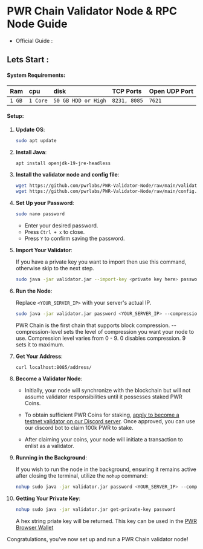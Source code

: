 # PWR Chain Validator Node & RPC Node Guide 


- Official Guide :


## Lets Start :

#### **System Requirements**:

| Ram | cpu     | disk                      | TCP Ports | Open UDP Port |
| :-------- | :------- | :-------------------------------- | :-----------| :-------------|
| `1 GB`      | `1 Core` | `50 GB HDD or High` | `8231, 8085` | `7621 ` |


#### **Setup**:

1. **Update OS**: 
   ```bash
   sudo apt update
   ```

2. **Install Java**: 
   ```bash
   apt install openjdk-19-jre-headless
   ```

3. **Install the validator node and config file**:
   ```bash
   wget https://github.com/pwrlabs/PWR-Validator-Node/raw/main/validator.jar
   wget https://github.com/pwrlabs/PWR-Validator-Node/raw/main/config.json
   ```

4. **Set Up your Password**:
   ```bash
   sudo nano password
   ```
   - Enter your desired password.
   - Press `Ctrl + x` to close.
   - Press `Y` to confirm saving the password.
  
5. **Import Your Validator**:

   If you have a private key you want to import then use this command, otherwise skip to the next step.
   ```bash
   sudo java -jar validator.jar --import-key <private key here> password
   ```

6. **Run the Node**:

   Replace `<YOUR_SERVER_IP>` with your server's actual IP.
   ```bash
   sudo java -jar validator.jar password <YOUR_SERVER_IP> --compression-level 0
   ```
   PWR Chain is the first chain that supports block compression.
   --compression-level sets the level of compression you want your node to use.
   Compression level varies from 0 - 9. 0 disables compression. 9 sets it to maximum.

7. **Get Your Address**:
     ```
     curl localhost:8085/address/
     ```

9. **Become a Validator Node**:

   - Initially, your node will synchronize with the blockchain but will not assume validator responsibilities until it possesses staked PWR Coins.
   
   - To obtain sufficient PWR Coins for staking, [apply to become a testnet validator on our Discord server](https://discord.gg/DJkcuy9SAg). Once approved, you can use our discord bot to claim 100k PWR to stake.
   
   - After claiming your coins, your node will initiate a transaction to enlist as a validator.

10. **Running in the Background**:

    If you wish to run the node in the background, ensuring it remains active after closing the terminal, utilize the `nohup` command:
    ```bash
    nohup sudo java -jar validator.jar password <YOUR_SERVER_IP> --compression-level 0 &
    ```

11. **Getting Your Private Key**:
    ```bash
    nohup sudo java -jar validator.jar get-private-key password
    ```
    A hex string priate key will be returned. This key can be used in the [PWR Browser Wallet](https://chromewebstore.google.com/u/3/detail/pwr-wallet/kennjipeijpeengjlogfdjkiiadhbmjl) 

Congratulations, you've now set up and run a PWR Chain validator node!
